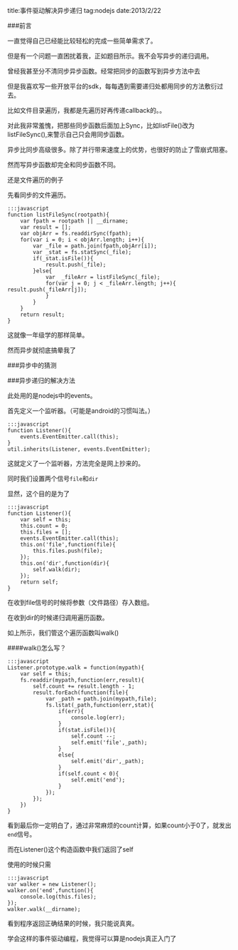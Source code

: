 title:事件驱动解决异步递归
tag:nodejs
date:2013/2/22

###前言

一直觉得自己已经能比较轻松的完成一些简单需求了。

但是有一个问题一直困扰着我，正如题目所示。我不会写异步的递归调用。

曾经我甚至分不清同步异步函数。经常把同步的函数写到异步方法中去

但是我喜欢写一些开放平台的sdk，每每遇到需要递归处都用同步的方法敷衍过去。

比如文件目录遍历，我都是先遍历好再传递callback的。。

对此我非常羞愧，把那些同步函数后面加上Sync，比如listFile()改为listFileSync(),来警示自己只会用同步函数。

异步比同步高级很多。除了并行带来速度上的优势，也很好的防止了雪崩式阻塞。

然而写异步函数却完全和同步函数不同。

还是文件遍历的例子

先看同步的文件遍历。

	:::javascript	
	function listFileSync(rootpath){
		var fpath = rootpath || __dirname;
		var result = [];
		var objArr = fs.readdirSync(fpath);
		for(var i = 0; i < objArr.length; i++){		
			var _file = path.join(fpath,objArr[i]);
			var _stat = fs.statSync(_file);
			if(_stat.isFile()){				
				result.push(_file);
			}else{			
				var  _fileArr = listFileSync(_file);	
				for(var j = 0; j < _fileArr.length; j++){	result.push(_fileArr[j]);
				}
			}
		}
		return result;
	}
	
这就像一年级学的那样简单。

然而异步就彻底搞晕我了

###异步中的猜测
	
###异步递归的解决方法

此处用的是nodejs中的events。

首先定义一个监听器。（可能是android的习惯叫法。）

	:::javascript
	function Listener(){
		events.EventEmitter.call(this);
	}
	util.inherits(Listener, events.EventEmitter);

这就定义了一个监听器，方法完全是网上抄来的。

同时我们设置两个信号`file`和`dir`

显然，这个目的是为了

	:::javascript
	function Listener(){
		var self = this;
		this.count = 0;
		this.files = [];
		events.EventEmitter.call(this);	
		this.on('file',function(file){
			this.files.push(file);		
		});
		this.on('dir',function(dir){
			self.walk(dir);
		});	
		return self;
	}

在收到file信号的时候将参数（文件路径）存入数组。

在收到dir的时候递归调用遍历函数。

如上所示，我们管这个遍历函数叫walk()

####walk()怎么写？

	:::javascript
	Listener.prototype.walk = function(mypath){
		var self = this;	
		fs.readdir(mypath,function(err,result){
			self.count += result.length - 1;
			result.forEach(function(file){
				var _path = path.join(mypath,file);
				fs.lstat(_path,function(err,stat){
					if(err){
						console.log(err);
					}
					if(stat.isFile()){
						self.count --;
						self.emit('file',_path);
					}
					else{
						self.emit('dir',_path);
					}
					if(self.count < 0){
						self.emit('end');				
					}
				});
			});
		})
	}

看到最后你一定明白了，通过非常麻烦的count计算，如果count小于0了，就发出`end`信号。

而在Listener()这个构造函数中我们返回了self

使用的时候只需

	:::javascript
	var walker = new Listener();
	walker.on('end',function(){
		console.log(this.files);
	});
	walker.walk(__dirname);

看到程序返回正确结果的时候，我只能说真爽。

学会这样的事件驱动编程，我觉得可以算是nodejs真正入门了





	


